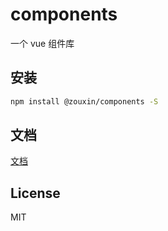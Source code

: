 # components

一个 vue 组件库

## 安装

```bash
npm install @zouxin/components -S
```

## 文档

[文档](https://github.com/zoux/components/tree/master/docs/)

## License

MIT
